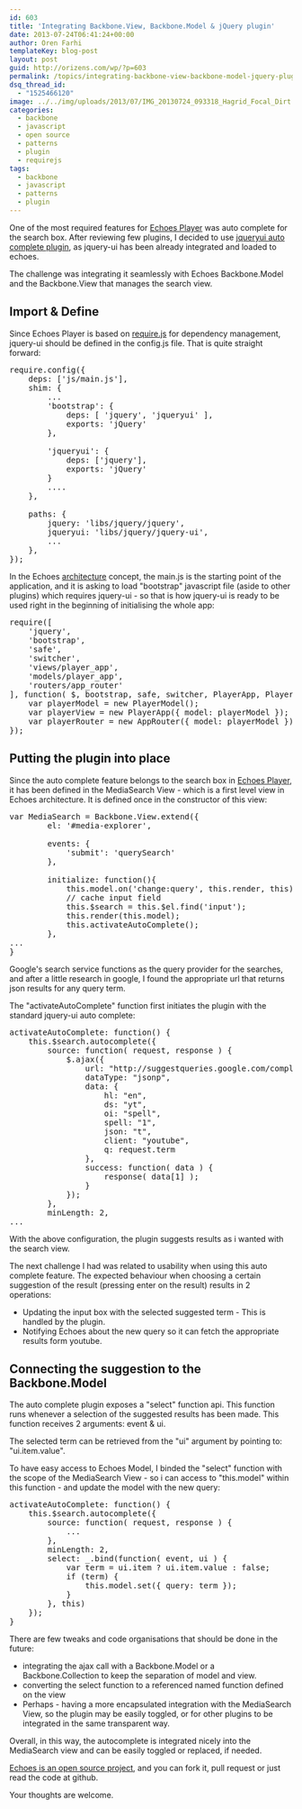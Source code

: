 ```yaml
---
id: 603
title: 'Integrating Backbone.View, Backbone.Model & jQuery plugin'
date: 2013-07-24T06:41:24+00:00
author: Oren Farhi 
templateKey: blog-post
layout: post
guid: http://orizens.com/wp/?p=603
permalink: /topics/integrating-backbone-view-backbone-model-jquery-plugin/
dsq_thread_id:
  - "1525466120"
image: ../../img/uploads/2013/07/IMG_20130724_093318_Hagrid_Focal_Dirt.jpg
categories:
  - backbone
  - javascript
  - open source
  - patterns
  - plugin
  - requirejs
tags:
  - backbone
  - javascript
  - patterns
  - plugin
---
```

One of the most required features for [Echoes Player](http://echotu.be "Echoes Media Player - alternative ui for youtube") was auto complete for the search box. After reviewing few plugins, I decided to use [jqueryui auto complete plugin](http://jqueryui.com/autocomplete/ "jquery ui auto complete plugin"), as jquery-ui has been already integrated and loaded to echoes.
  
The challenge was integrating it seamlessly with Echoes Backbone.Model and the Backbone.View that manages the search view.
  
<!--more-->

<!--Ads1-->

## Import & Define

Since Echoes Player is based on <a title="Require.js Dependency Management" href="requirejs.org" target="_blank">require.js</a> for dependency management, jquery-ui should be defined in the config.js file. That is quite straight forward:

<pre class="brush:js">require.config({
	deps: ['js/main.js'],
	shim: {
		...
		'bootstrap': {
			deps: [ 'jquery', 'jqueryui' ],
			exports: 'jQuery'
		},

		'jqueryui': {
			deps: ['jquery'],
			exports: 'jQuery'
		}
		....
	},

	paths: {
		jquery: 'libs/jquery/jquery',
		jqueryui: 'libs/jquery/jquery-ui',
		...
	},
});</pre>

In the Echoes <a title="Backbone.js for large scale applications – UI Architecture" href="http://orizens.com/wp/topics/backbone-js-for-large-scale-applications-ui-architecture/" target="_blank">architecture</a> concept, the main.js is the starting point of the application, and it is asking to load "bootstrap" javascript file (aside to other plugins) which requires jquery-ui - so that is how jquery-ui is ready to be used right in the beginning of initialising the whole app:

<pre class="brush:js">require([
	'jquery',
	'bootstrap',
	'safe',
	'switcher',
	'views/player_app',
	'models/player_app',
	'routers/app_router'
], function( $, bootstrap, safe, switcher, PlayerApp, PlayerModel, AppRouter ) {
	var playerModel = new PlayerModel();
	var playerView = new PlayerApp({ model: playerModel });
	var playerRouter = new AppRouter({ model: playerModel });
});</pre>

<!--RndAds-->

## Putting the plugin into place

Since the auto complete feature belongs to the search box in [Echoes Player](http://echotu.be "Echoes Media Player - alternative ui for youtube"), it has been defined in the MediaSearch View - which is a first level view in Echoes architecture. It is defined once in the constructor of this view:

<pre class="brush:js">var MediaSearch = Backbone.View.extend({
		el: '#media-explorer',

		events: {
			'submit': 'querySearch'
		},

		initialize: function(){
			this.model.on('change:query', this.render, this);
			// cache input field
			this.$search = this.$el.find('input');
			this.render(this.model);
			this.activateAutoComplete();
		},
...
}</pre>

Google's search service functions as the query provider for the searches, and after a little research in google, I found the appropriate url that returns json results for any query term.
  
The "activateAutoComplete" function first initiates the plugin with the standard jquery-ui auto complete:

<pre class="brush:js">activateAutoComplete: function() {
	this.$search.autocomplete({
		source: function( request, response ) {
			$.ajax({
				url: "http://suggestqueries.google.com/complete/search",
				dataType: "jsonp",
				data: {
					hl: "en",
					ds: "yt",
					oi: "spell",
					spell: "1",
					json: "t",
					client: "youtube",
					q: request.term
				},
				success: function( data ) {
					response( data[1] );
				}
			});
		},
		minLength: 2,
...</pre>

With the above configuration, the plugin suggests results as i wanted with the search view.
  
The next challenge I had was related to usability when using this auto complete feature. The expected behaviour when choosing a certain suggestion of the result (pressing enter on the result) results in 2 operations:

  * Updating the input box with the selected suggested term - This is handled by the plugin.
  * Notifying Echoes about the new query so it can fetch the appropriate results form youtube.

<!--RndAds-->

## Connecting the suggestion to the Backbone.Model

The auto complete plugin exposes a "select" function api. This function runs whenever a selection of the suggested results has been made. This function receives 2 arguments: event & ui.
  
The selected term can be retrieved from the "ui" argument by pointing to: "ui.item.value".
  
To have easy access to Echoes Model, I binded the "select" function with the scope of the MediaSearch View - so i can access to "this.model" within this function - and update the model with the new query:

<pre class="brush:js">activateAutoComplete: function() {
	this.$search.autocomplete({
		source: function( request, response ) {
			...
		},
		minLength: 2,
		select: _.bind(function( event, ui ) {
			var term = ui.item ? ui.item.value : false;
			if (term) {
				this.model.set({ query: term });
			}
		}, this)
	});
}</pre>

There are few tweaks and code organisations that should be done in the future:

  * integrating the ajax call with a Backbone.Model or a Backbone.Collection to keep the separation of model and view.
  * converting the select function to a referenced named function defined on the view
  * Perhaps - having a more encapsulated integration with the MediaSearch View, so the plugin may be easily toggled, or for other plugins to be integrated in the same transparent way.

Overall, in this way, the autocomplete is integrated nicely into the MediaSearch view and can be easily toggled or replaced, if needed.
  
<a title="Echoes Media Player - open sourced on github" href="https://github.com/orizens/echoes" target="_blank">Echoes is an open source project</a>, and you can fork it, pull request or just read the code at github.
  
Your thoughts are welcome.